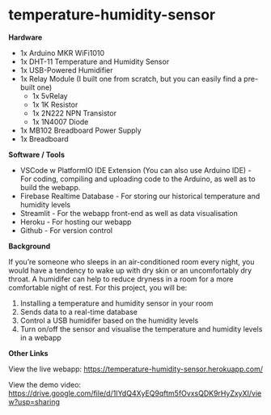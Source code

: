 # temperature-humidity-sensor

**Hardware**

- 1x Arduino MKR WiFi1010
- 1x DHT-11 Temperature and Humidity Sensor
- 1x USB-Powered Humidifier
- 1x Relay Module (I built one from scratch, but you can easily find a pre-built one)
    - 1x 5vRelay
    - 1x 1K Resistor
    - 1x 2N222 NPN Transistor
    - 1x 1N4007 Diode
- 1x MB102 Breadboard Power Supply
- 1x Breadboard

**Software / Tools**

- VSCode w PlatformIO IDE Extension (You can also use Arduino IDE) - For coding, compiling and uploading code to the Arduino, as well as to build the webapp.
- Firebase Realtime Database - For storing our historical temperature and humidity levels
- Streamlit - For the webapp front-end as well as data visualisation
- Heroku - For hosting our webapp
- Github - For version control

**Background**

If you’re someone who sleeps in an air-conditioned room every night, you would have a tendency to wake up with dry skin or an uncomfortably dry throat. A humidifer can help to reduce dryness in a room for a more comfortable night of rest. For this project, you will be: 

1. Installing a temperature and humidity sensor in your room
2. Sends data to a real-time database
3. Control a USB humidifer based on the humidity levels 
4. Turn on/off the sensor and visualise the temperature and humidity levels in a webapp

**Other Links**

View the live webapp: https://temperature-humidity-sensor.herokuapp.com/

View the demo video: https://drive.google.com/file/d/1IYdQ4XyEQ9qftm5fOvxsQDK9rHyZxyXI/view?usp=sharing


